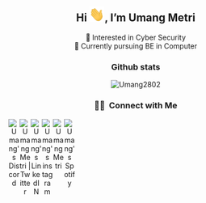 <div align="center">
<h2> Hi <img src="https://github.com/ABSphreak/ABSphreak/blob/master/gifs/Hi.gif" width="30px">, I’m Umang Metri</h2> 

 👀 Interested in Cyber Security<br>
 🌱 Currently pursuing BE in Computer 
</div>


<h3 align="center"> Github stats</h3>
<p align="center"> <img src="https://github-readme-stats.vercel.app/api?username=Umang2802&show_icons=true&theme=tokyonight" alt="Umang2802" />

<h3 align="center">🤝🏻 &nbsp;Connect with Me</h3>

<div align="center">
<a href="https://discord.gg/UM#7476">
  <img align="left" alt="Umang's Discord" width="22px" src="https://raw.githubusercontent.com/peterthehan/peterthehan/master/assets/discord.svg" />
</a>
<a href="https://twitter.com/@MetriUmang">
  <img align="left" alt="Umang Metri | Twitter" width="22px" src="https://raw.githubusercontent.com/peterthehan/peterthehan/master/assets/twitter.svg" />
</a>
<a href="https://www.linkedin.com/in/umang-metri-8b54b4194/">
  <img align="left" alt="Umang's LinkedIN" width="22px" src="https://raw.githubusercontent.com/peterthehan/peterthehan/master/assets/linkedin.svg" />
</a>
<a href="https://www.instagram.com/umang__2802/">
  <img align="left" alt="Umang's instagram" width="22px" src="https://raw.githubusercontent.com/peterthehan/peterthehan/master/assets/instagram.svg" />
</a>
<a href="mailto:umangmetri@gmail.com">
  <img align="left" alt="Umang Metri" width="22px" src="https://raw.githubusercontent.com/peterthehan/peterthehan/master/assets/gmail.svg" />
</a>
<a href="https://open.spotify.com/user/by4bze3sawlgsffjfx3gx5c4d">
  <img align="left" alt="Umang's Spotify" width="22px" src="https://raw.githubusercontent.com/peterthehan/peterthehan/master/assets/spotify.svg" />
</a>
</div> 

